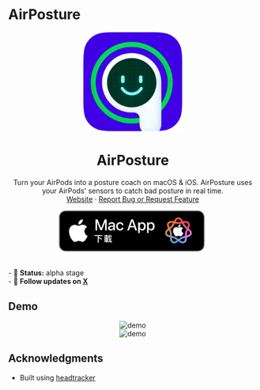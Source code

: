 # AirPosture

<p align="center">
  <img src="App-Assets/A1.png" width="200" height="200" />
</p>
<h1 align="center">AirPosture</h1>
<p>
<p align="center">
    Turn your AirPods into a posture coach on macOS & iOS. AirPosture uses your AirPods' sensors to catch bad posture in real time.
    <br />
    <a href="https://www.airposture.pro/">Website</a>
    ·
    <a href="mailto:allen@airposture.pro">Report Bug or Request Feature</a>
  </p>
  <p align="center">
  <a href="https://www.airposture.pro/mac">
    <img width="300" src="App-Assets/download.png">
  </a>
</p>

  <br />
  - 🚧 <strong>Status:</strong> alpha stage
  <br />
  - 🧭 <strong>Follow updates on <a href="https://x.com/allenleev0" target="_blank">X</a></strong>
</p>

## Demo

<div align="center">
    <img src="App-Assets/Air6.gif" alt="demo" width="700" />
</div>

<div align="center">
    <img src="App-Assets/30.gif" alt="demo" width="700" />
</div>


## Acknowledgments

- Built using [headtracker](https://github.com/ctxzz/HeadTrackerApp)
